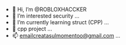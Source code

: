 - 👋 Hi, I’m @ROBLOXHACCKER
- 👀 I’m interested security ...
- 🌱 I’m currently learning struct (CPP) ...
- 💞️ cpp project ...
- 📫 emailcreatasulmomentoo@gmail.com ...
